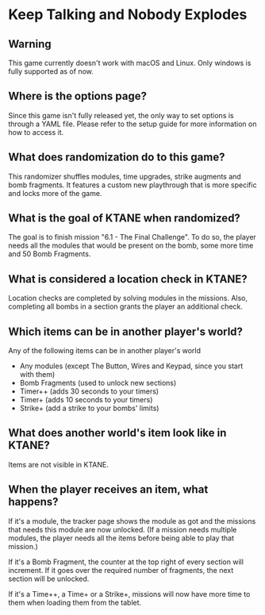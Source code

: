 # Keep Talking and Nobody Explodes

## Warning

This game currently doesn't work with macOS and Linux. Only windows is fully supported as of now.

## Where is the options page?

Since this game isn't fully released yet, the only way to set options is through a YAML file. Please refer to the setup 
guide for more information on how to access it.

## What does randomization do to this game?

This randomizer shuffles modules, time upgrades, strike augments and bomb fragments. It features a custom new 
playthrough that is more specific and locks more of the game. 

## What is the goal of KTANE when randomized?

The goal is to finish mission "6.1 - The Final Challenge". To do so, the player needs all the modules that would be 
present on the bomb, some more time and 50 Bomb Fragments.

## What is considered a location check in KTANE?

Location checks are completed by solving modules in the missions. Also, completing all bombs in a section grants the 
player an additional check.

## Which items can be in another player's world?

Any of the following items can be in another player's world
 - Any modules (except The Button, Wires and Keypad, since you start with them)
 - Bomb Fragments (used to unlock new sections)
 - Timer++ (adds 30 seconds to your timers)
 - Timer+ (adds 10 seconds to your timers)
 - Strike+ (add a strike to your bombs' limits)

## What does another world's item look like in KTANE?

Items are not visible in KTANE.

## When the player receives an item, what happens?

If it's a module, the tracker page shows the module as got and the missions that needs this module are now unlocked. (If
a mission needs multiple modules, the player needs all the items before being able to play that mission.)

If it's a Bomb Fragment, the counter at the top right of every section will increment. If it goes over the required 
number of fragments, the next section will be unlocked.

If it's a Time++, a Time+ or a Strike+, missions will now have more time to them when loading them from the tablet.